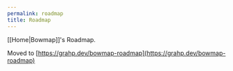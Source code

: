 ```yaml
---
permalink: roadmap
title: Roadmap
---
```


[[Home|Bowmap]]'s Roadmap.

Moved to [https://grahp.dev/bowmap-roadmap](https://grahp.dev/bowmap-roadmap)

